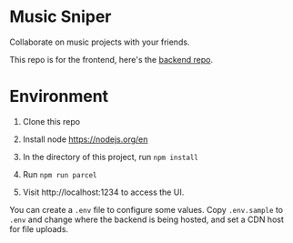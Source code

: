 # Music Sniper

Collaborate on music projects with your friends.

This repo is for the frontend, here's the [backend repo](https://github.com/mickmister/music-sniper-rails).

# Environment

1. Clone this repo

2. Install node
https://nodejs.org/en

3. In the directory of this project, run `npm install`

4. Run `npm run parcel`

5. Visit http://localhost:1234 to access the UI.

You can create a `.env` file to configure some values. Copy `.env.sample` to `.env` and change where the backend is being hosted, and set a CDN host for file uploads.
